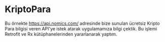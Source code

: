 # KriptoPara

Bu örnekte https://api.nomics.com/ adresinde bize sunulan ücretsiz Kripto Para bilgisi veren API'ye istek atarak uygulamamıza bilgi çektik. Bu işlemi Retrofit ve Rx 
kütüphanelerinden yararlanarak yaptım.
